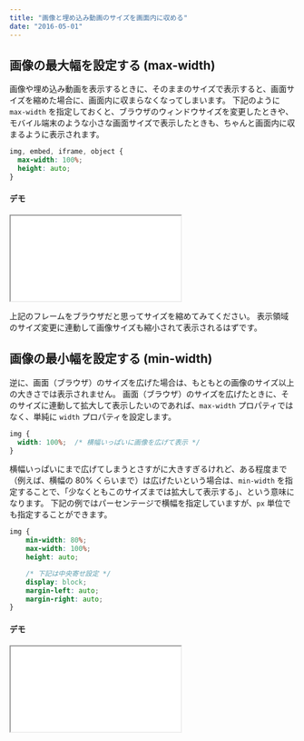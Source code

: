 ```yaml
---
title: "画像と埋め込み動画のサイズを画面内に収める"
date: "2016-05-01"
---
```


画像の最大幅を設定する (max-width)
----

画像や埋め込み動画を表示するときに、そのままのサイズで表示すると、画面サイズを縮めた場合に、画面内に収まらなくなってしまいます。
下記のように `max-width` を指定しておくと、ブラウザのウィンドウサイズを変更したときや、モバイル端末のような小さな画面サイズで表示したときも、ちゃんと画面内に収まるように表示されます。

~~~ css
img, embed, iframe, object {
  max-width: 100%;
  height: auto;
}
~~~

#### デモ

<iframe class="xHtmlDemo" src="image-width-demo1.html"></iframe>

上記のフレームをブラウザだと思ってサイズを縮めてみてください。
表示領域のサイズ変更に連動して画像サイズも縮小されて表示されるはずです。


画像の最小幅を設定する (min-width)
----

逆に、画面（ブラウザ）のサイズを広げた場合は、もともとの画像のサイズ以上の大きさでは表示されません。
画面（ブラウザ）のサイズを広げたときに、そのサイズに連動して拡大して表示したいのであれば、`max-width` プロパティではなく、単純に `width` プロパティを設定します。

~~~ css
img {
  width: 100%;  /* 横幅いっぱいに画像を広げて表示 */
}
~~~

横幅いっぱいにまで広げてしまうとさすがに大きすぎるけれど、ある程度まで（例えば、横幅の 80% くらいまで）は広げたいという場合は、`min-width` を指定することで、「少なくともこのサイズまでは拡大して表示する」、という意味になります。
下記の例ではパーセンテージで横幅を指定していますが、`px` 単位でも指定することができます。

~~~ css
img {
    min-width: 80%;
    max-width: 100%;
    height: auto;

    /* 下記は中央寄せ設定 */
    display: block;
    margin-left: auto;
    margin-right: auto;
}
~~~

#### デモ

<iframe class="xHtmlDemo" src="image-width-demo2.html"></iframe>


